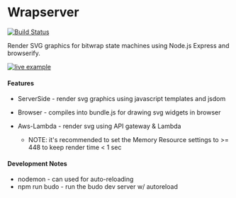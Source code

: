 # Wrapserver

[![Build Status](https://travis-ci.org/bitwrap/wrapserver.svg?branch=master)](https://travis-ci.org/bitwrap/wrapserver)

Render SVG graphics for bitwrap state machines using Node.js Express and browserify.

[![live example](https://svg.bitwrap.io/v1/octoe/000000000.svg?ref=wrapserver-github-readme)](https://bitwrap.io/#octothorpe)

#### Features

* ServerSide - render svg graphics using javascript templates and jsdom
* Browser - compiles into bundle.js for drawing svg widgets in browser

* Aws-Lambda - render svg using API gateway & Lambda
  * NOTE: it's recommended to set the Memory Resource settings to >= 448 to keep render time < 1 sec

#### Development Notes

* nodemon - can used for auto-reloading
* npm run budo - run the budo dev server w/ autoreload
